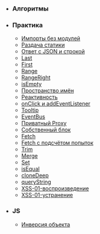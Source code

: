 * ### Алгоритмы ###

* ### Практика ###
  * [Импорты без модулей](./practice/importsWithoutModules/)
  * [Раздача статики](./practice/servingStaticContent/)
  * [Ответ с JSON и строкой](./practice/responseWithJsonAndString/)
  * [Last](./practice/last/)
  * [First](./practice/first/)
  * [Range](./practice/range/)
  * [RangeRight](./practice/rangeRight/)
  * [isEmpty](./practice/isEmpty/)
  * [Пространство имён](./practice/namespace/)
  * [Реактивность](./practice/defineProperty/)
  * [onClick и addEventListener](./practice/onClickAndAddEventListener/)
  * [Tooltip](./practice/tooltip/)
  * [EventBus](./practice/eventBus/)
  * [Приватный Proxy](./practice/proxyProps/)
  * [Собственный блок](./practice/block/)
  * [Fetch](./practice/fetch/)
  * [Fetch с подсчётом попыток](./practice/fetchWithCounter/)
  * [Trim](./practice/trim/)
  * [Merge](./practice/merge/)
  * [Set](./practice/set/)
  * [isEqual](./practice/isEqual/)
  * [cloneDeep](./practice/cloneDeep/)
  * [queryString](./practice/queryString/)
  * [XSS-01-воспроизведение](./practice/xss-01-playback/)
  * [XSS-01-устранение](./practice/xss-01-fixing/)

* ### JS ###
  * [Инверсия объекта](./js/invert/)